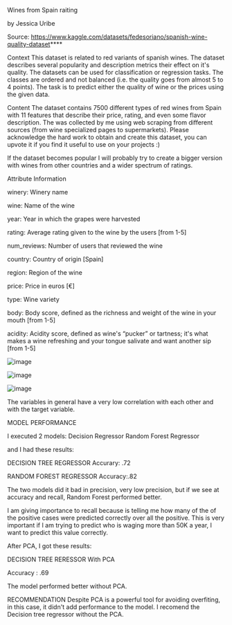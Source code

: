 Wines from Spain raiting

by Jessica Uribe

Source: https://www.kaggle.com/datasets/fedesoriano/spanish-wine-quality-dataset****



Context 
This dataset is related to red variants of spanish wines. The dataset describes several popularity and description metrics their effect on it's quality. The datasets can be used for classification or regression tasks. The classes are ordered and not balanced (i.e. the quality goes from almost 5 to 4 points). The task is to predict either the quality of wine or the prices using the given data.

Content The dataset contains 7500 different types of red wines from Spain with 11 features that describe their price, rating, and even some flavor description. The was collected by me using web scraping from different sources (from wine specialized pages to supermarkets). Please acknowledge the hard work to obtain and create this dataset, you can upvote it if you find it useful to use on your projects :)

If the dataset becomes popular I will probably try to create a bigger version with wines from other countries and a wider spectrum of ratings.

Attribute Information

winery: Winery name

wine: Name of the wine

year: Year in which the grapes were harvested

rating: Average rating given to the wine by the users [from 1-5]

num_reviews: Number of users that reviewed the wine

country: Country of origin [Spain]

region: Region of the wine

price: Price in euros [€]

type: Wine variety

body: Body score, defined as the richness and weight of the wine in your mouth [from 1-5]

acidity: Acidity score, defined as wine's “pucker” or tartness; it's what makes a wine refreshing and your tongue salivate and want another sip [from 1-5]

![image](https://user-images.githubusercontent.com/120814725/231634795-29a95724-479e-4b95-b343-44c1fe954026.png)

![image](https://github.com/Juribe7980/project-2/assets/120814725/214463b3-e772-4451-aa2e-78b9b62a16e6)



![image](https://github.com/Juribe7980/project-2/assets/120814725/40cfc6fc-6fdb-4af8-a344-12312aa14815)



The variables in general have a very low correlation with each other and with the target variable.

MODEL PERFORMANCE


I executed 2 models:
Decision Regressor
Random Forest Regressor



and I had these results:

DECISION TREE REGRESSOR
Accurary: .72


RANDOM FOREST REGRESSOR
Accuracy:.82


The two models did it bad in precision, very low precision, but if we see at accuracy and recall, Random Forest performed better.

I am giving importance to recall because is telling me how many of the of the positive cases were predicted correctly over all the positive. This is very important if I am trying to predict who is waging more than 50K a year, I want to predict this value correctly.

After PCA, I got these results:

DECISION TREE RERESSOR With PCA

Accuracy : .69


The model performed better without PCA.

RECOMMENDATION
Despite PCA is a powerful tool for avoiding overfiting, in this case, it didn't add performance to the model. I recomend the Decision tree regressor without the PCA.
